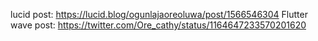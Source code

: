 lucid post:     https://lucid.blog/ogunlajaoreoluwa/post/1566546304
Flutter wave post:    https://twitter.com/Ore_cathy/status/1164647233570201620
